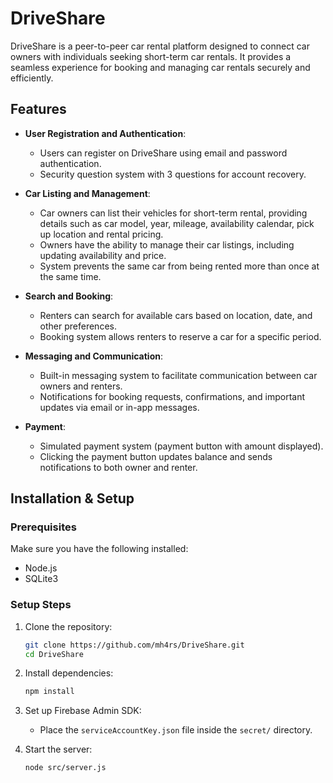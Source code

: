 # DriveShare

DriveShare is a peer-to-peer car rental platform designed to connect car owners with individuals seeking short-term car rentals. It provides a seamless experience for booking and managing car rentals securely and efficiently.

## Features

- **User Registration and Authentication**:
  - Users can register on DriveShare using email and password authentication.
  - Security question system with 3 questions for account recovery.

- **Car Listing and Management**:
  - Car owners can list their vehicles for short-term rental, providing details such as car model, year, mileage, availability calendar, pick up location and rental pricing.
  - Owners have the ability to manage their car listings, including updating availability and price.
  - System prevents the same car from being rented more than once at the same time.

- **Search and Booking**:
  - Renters can search for available cars based on location, date, and other preferences.
  - Booking system allows renters to reserve a car for a specific period.

- **Messaging and Communication**:
  - Built-in messaging system to facilitate communication between car owners and renters.
  - Notifications for booking requests, confirmations, and important updates via email or in-app messages.

- **Payment**:
  - Simulated payment system (payment button with amount displayed).
  - Clicking the payment button updates balance and sends notifications to both owner and renter.

## Installation & Setup

### Prerequisites

Make sure you have the following installed:
- Node.js
- SQLite3

### Setup Steps

1. Clone the repository:
   ```bash
   git clone https://github.com/mh4rs/DriveShare.git
   cd DriveShare
   ```

2. Install dependencies:
   ```bash
   npm install
   ```

3. Set up Firebase Admin SDK:
   - Place the `serviceAccountKey.json` file inside the `secret/` directory.

4. Start the server:
   ```bash
   node src/server.js
   ```